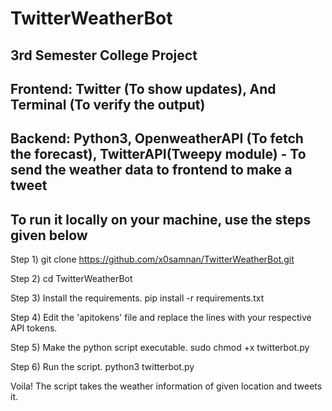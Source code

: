 # TwitterWeatherBot 
## 3rd Semester College Project

## Frontend: Twitter (To show updates), And Terminal (To verify the output)
## Backend: Python3, OpenweatherAPI (To fetch the forecast), TwitterAPI(Tweepy module) - To send the weather data to frontend to make a tweet

## To run it locally on your machine, use the steps given below 

Step 1)
git clone https://github.com/x0samnan/TwitterWeatherBot.git

Step 2)
cd TwitterWeatherBot

Step 3)
Install the requirements.
pip install -r requirements.txt

Step 4) 
Edit the 'apitokens' file and replace the lines with your respective API tokens.

Step 5)
Make the python script executable.
sudo chmod +x twitterbot.py

Step 6)
Run the script.
python3 twitterbot.py

Voila! The script takes the weather information of given location and tweets it.

